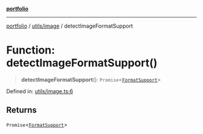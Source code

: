 [**portfolio**](../../../README.md)

***

[portfolio](../../../modules.md) / [utils/image](../README.md) / detectImageFormatSupport

# Function: detectImageFormatSupport()

> **detectImageFormatSupport**(): `Promise`\<[`FormatSupport`](../interfaces/FormatSupport.md)\>

Defined in: [utils/image.ts:6](https://github.com/tnorlund/Portfolio/blob/fe371e8196bc1d1adbed7b6b6bbbbb9b482517e3/portfolio/utils/image.ts#L6)

## Returns

`Promise`\<[`FormatSupport`](../interfaces/FormatSupport.md)\>

